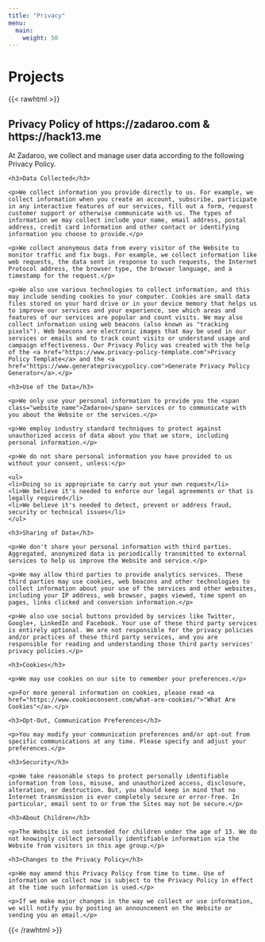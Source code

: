 ```yaml
---
title: "Privacy"
menu: 
  main:
    weight: 50
---
```

# Projects

{{< rawhtml >}}
<div class="container">
    <h2>Privacy Policy of <span class="website_url">https://zadaroo.com & https://hack13.me</span></h2>
    <p>At <span class="website_name">Zadaroo</span>, we collect and manage user data according to the following Privacy Policy.</p>

    <h3>Data Collected</h3>

    <p>We collect information you provide directly to us. For example, we collect information when you create an account, subscribe, participate in any interactive features of our services, fill out a form, request customer support or otherwise communicate with us. The types of information we may collect include your name, email address, postal address, credit card information and other contact or identifying information you choose to provide.</p>

    <p>We collect anonymous data from every visitor of the Website to monitor traffic and fix bugs. For example, we collect information like web requests, the data sent in response to such requests, the Internet Protocol address, the browser type, the browser language, and a timestamp for the request.</p>

    <p>We also use various technologies to collect information, and this may include sending cookies to your computer. Cookies are small data files stored on your hard drive or in your device memory that helps us to improve our services and your experience, see which areas and features of our services are popular and count visits. We may also collect information using web beacons (also known as "tracking pixels"). Web beacons are electronic images that may be used in our services or emails and to track count visits or understand usage and campaign effectiveness. Our Privacy Policy was created with the help of the <a href="https://www.privacy-policy-template.com">Privacy Policy Template</a> and the <a href="https://www.generateprivacypolicy.com">Generate Privacy Policy Generator</a>.</p>

    <h3>Use of the Data</h3>

    <p>We only use your personal information to provide you the <span class="website_name">Zadaroo</span> services or to communicate with you about the Website or the services.</p>

    <p>We employ industry standard techniques to protect against unauthorized access of data about you that we store, including personal information.</p>

    <p>We do not share personal information you have provided to us without your consent, unless:</p>

    <ul>
    <li>Doing so is appropriate to carry out your own request</li>
    <li>We believe it's needed to enforce our legal agreements or that is legally required</li>
    <li>We believe it's needed to detect, prevent or address fraud, security or technical issues</li>
    </ul>

    <h3>Sharing of Data</h3>

    <p>We don't share your personal information with third parties. Aggregated, anonymized data is periodically transmitted to external services to help us improve the Website and service.</p>

    <p>We may allow third parties to provide analytics services. These third parties may use cookies, web beacons and other technologies to collect information about your use of the services and other websites, including your IP address, web browser, pages viewed, time spent on pages, links clicked and conversion information.</p>

    <p>We also use social buttons provided by services like Twitter, Google+, LinkedIn and Facebook. Your use of these third party services is entirely optional. We are not responsible for the privacy policies and/or practices of these third party services, and you are responsible for reading and understanding those third party services' privacy policies.</p>

    <h3>Cookies</h3>

    <p>We may use cookies on our site to remember your preferences.</p>

    <p>For more general information on cookies, please read <a href="https://www.cookieconsent.com/what-are-cookies/">"What Are Cookies"</a>.</p>

    <h3>Opt-Out, Communication Preferences</h3>

    <p>You may modify your communication preferences and/or opt-out from specific communications at any time. Please specify and adjust your preferences.</p>

    <h3>Security</h3>

    <p>We take reasonable steps to protect personally identifiable information from loss, misuse, and unauthorized access, disclosure, alteration, or destruction. But, you should keep in mind that no Internet transmission is ever completely secure or error-free. In particular, email sent to or from the Sites may not be secure.</p>

    <h3>About Children</h3>

    <p>The Website is not intended for children under the age of 13. We do not knowingly collect personally identifiable information via the Website from visitors in this age group.</p>

    <h3>Changes to the Privacy Policy</h3>

    <p>We may amend this Privacy Policy from time to time. Use of information we collect now is subject to the Privacy Policy in effect at the time such information is used.</p>

    <p>If we make major changes in the way we collect or use information, we will notify you by posting an announcement on the Website or sending you an email.</p>
</div>
{{< /rawhtml >}}